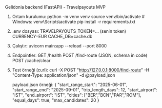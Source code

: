 Gelidonia backend (FastAPI) - Travelpayouts MVP

1) Ortam kurulumu:
   python -m venv venv
   source venv/bin/activate   # Windows: venv\Scripts\activate
   pip install -r requirements.txt

2) .env dosyası:
   TRAVELPAYOUTS_TOKEN=... (senin token)
   CURRENCY=EUR
   CACHE_DB=cache.db

3) Çalıştır:
   uvicorn main:app --reload --port 8000

4) Endpointler:
   GET /health
   POST /find-route  (JSON, schema in code)
   POST /cache/clear

5) Test örneği (curl):
   curl -X POST "http://127.0.0.1:8000/find-route" -H "Content-Type: application/json" -d @payload.json

   payload.json örneği:
   {
     "start_range_start": "2025-06-01",
     "start_range_end": "2025-09-01",
     "trip_length_days": 12,
     "start_airport": "IST",
     "end_airport": "IST",
     "cities": ["BER","BCN","PAR","ROM"],
     "equal_days": true,
     "max_candidates": 20
   }
